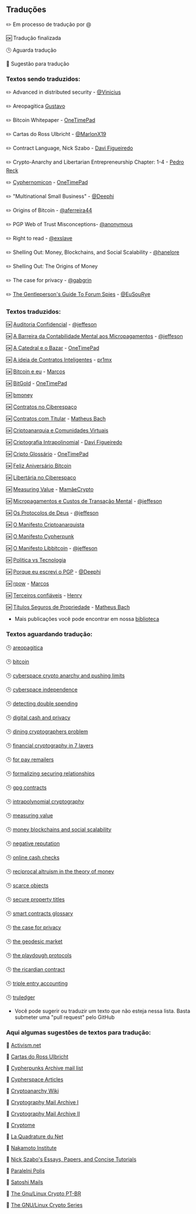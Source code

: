 
## Traduções

 :pencil2: Em processo de tradução por @  
 
 :ok: Tradução finalizada  
 
 :clock3: Aguarda tradução  

 :speech_balloon: Sugestão para tradução


### Textos sendo traduzidos:

:pencil2: Advanced in distributed security - [@Vinicius]()

:pencil2: Areopagitica [Gustavo]()

:pencil2: Bitcoin Whitepaper - [OneTimePad]()

:pencil2: Cartas do Ross Ulbricht - [@MarlonX19](https://github.com/MarlonX19)

:pencil2: Contract Language, Nick Szabo - [Davi Figueiredo](https://github.com/davimello28/)

:pencil2: Crypto-Anarchy and Libertarian Entrepreneurship Chapter: 1-4 - [Pedro Reck](https://github.com/r3ck/)

:pencil2: [Cyphernomicon](https://nakamotoinstitute.org/static/docs/cyphernomicon.txt) - [OneTimePad]()

:pencil2: "Multinational Small Business" - [@Deephi]()

:pencil2: Origins of Bitcoin - [@aferreira44]()

:pencil2: PGP Web of Trust Misconceptions- [@anonymous]()

:pencil2: Right to read - [@exslave]()

:pencil2: Shelling Out: Money, Blockchains, and Social Scalability - [@hanelore](https://github.com/hanelore)

:pencil2: Shelling Out: The Origins of Money 

:pencil2: The case for privacy - [@gabgrin](https://github.com/gabgrin)

:pencil2: [The Gentleperson's Guide To Forum Spies](https://cryptome.org/2012/07/gent-forum-spies.htm) - [@EuSouRye](https://github.com/EuSouRye)


### Textos traduzidos: 

:ok: [Auditoria Confidencial](https://github.com/cypherpunksbr/cypherpunks.com.br/blob/master/posts/auditoria-confidencial.html) - [@jeffeson](https://github.com/jeffesonjp/ "Ver perfil no GitHub")

:ok: [A Barreira da Contabilidade Mental aos Micropagamentos](https://github.com/cypherpunksbr/cypherpunks.com.br/blob/master/todo/barreira-contabilidade-mental-micropagamentos.html) - [@jeffeson](https://github.com/jeffesonjp/ "Ver perfil no GitHub")

:ok: [A Catedral e o Bazar](https://github.com/cypherpunksbr/cypherpunks.com.br/blob/master/todo/a-catedral-e-o-bazar.html) - [OneTimePad](https://cypherpunks.com.br/author/onetimepad/)

:ok: [A ideia de Contratos Inteligentes](https://github.com/cypherpunksbr/cypherpunks.com.br/blob/master/posts/a_ideia_de_contratos_inteligentes.html "ver texto traduzido") - [pr1mx](https://github.com/pr1mx)

:ok: [Bitcoin e eu](../todo/bitcoin-and-me.html) - [Marcos]()

:ok: [BitGold](https://cypherpunks.com.br/bitgold/ "ver texto traduzido") - [OneTimePad](https://cypherpunks.com.br/author/onetimepad/)

:ok: [bmoney](https://github.com/cypherpunksbr/cypherpunks.com.br/blob/master/posts/bmoney.html)

:ok: [Contratos no Ciberespaço](https://github.com/cypherpunksbr/cypherpunks.com.br/blob/master/posts/Contratos%20no%20Ciberespa%C3%A7o.html)

:ok: [Contratos com Titular](https://cypherpunks.com.br/contratos-com-titular/ "ver publicação traduzida") - [Matheus Bach](https://github.com/matheusbach/ "perfil de Matheus Bach no github")

:ok: [Criptoanarquia e Comunidades Virtuais](https://github.com/cypherpunksbr/cypherpunks.com.br/blob/master/posts/Criptoanarquia_e_Comunidades_Virtuais.html)

:ok: [Criptografia Intrapolinomial](cypherpunks.com.br/posts/intrapolynomial-cryptography.html) - [Davi Figueiredo](https://github.com/davimello28)

:ok: [Cripto Glossário](https://cypherpunks.com.br/cripto-glossario/ "ver publicação traduzida") - [OneTimePad](https://cypherpunks.com.br/author/onetimepad/)

:ok: [Feliz Aniversário Bitcoin](https://github.com/cypherpunksbr/cypherpunks.com.br/blob/master/posts/Feliz_Anivers%C3%A1rio_Bitcoin.html)

:ok: [Libertária no Ciberespaço](https://github.com/cypherpunksbr/cypherpunks.com.br/blob/master/posts/libertaria_no_ciberespa%C3%A7o.html)

:ok: [Measuring Value](https://github.com/cypherpunksbr/cypherpunks.com.br/blob/master/posts/mensura%C3%A7%C3%A3o-do-valor.html) - [MamãeCrypto]()

:ok: [Micropagamentos e Custos de Transação Mental](https://github.com/cypherpunksbr/cypherpunks.com.br/blob/master/todo/berlim-micropagamentos-custos-transacao-mental.html) - [@jeffeson](https://github.com/jeffesonjp/ "Ver perfil no GitHub")

:ok: [Os Protocolos de Deus](https://github.com/cypherpunksbr/cypherpunks.com.br/blob/master/posts/os-protocolos-de-deus.html) - [@jeffeson](https://github.com/jeffesonjp/ "Ver perfil no GitHub")

:ok: [O Manifesto Criptoanarquista](https://github.com/cypherpunksbr/cypherpunks.com.br/blob/master/posts/o_manifesto_criptoanarquista.html)

:ok: [O Manifesto Cypherpunk](https://github.com/cypherpunksbr/cypherpunks.com.br/blob/master/posts/o_manifesto_cypherpunk.html)

:ok: [O Manifesto Libbitcoin](https://github.com/cypherpunksbr/cypherpunks.com.br/blob/master/posts/O_Manifesto_libbitcoin.html) - [@jeffeson](https://github.com/jeffesonjp/ "Ver perfil no GitHub")

:ok: [Politica vs Tecnologia](https://github.com/cypherpunksbr/cypherpunks.com.br/blob/master/posts/politica_vs_tecnologia.html)

:ok: [Porque eu escrevi o PGP](https://cypherpunks.com.br/porque-eu-escrevi-o-pgp/ "ver publicação traduzida") - [@Deephi]()

:ok: [rpow](../todo/rpow.html) - [Marcos]()

:ok: [Terceiros confiáveis](https://github.com/cypherpunksbr/cypherpunks.com.br/blob/master/posts/terceiros-confiaveis.html) - [Henry](https://github.com/henur)

:ok: [Títulos Seguros de Propriedade]() - [Matheus Bach](https://github.com/matheusbach/ "Ver perfil no GitHub")

* Mais publicações você pode encontrar em nossa [biblioteca](https://cypherpunks.com.br/biblioteca/)


### Textos aguardando tradução:
 
:clock3: [areopagitica](../todo/areopagitica.html)
 
:clock3: [bitcoin](../todo/bitcoin.html)

:clock3: [cyberspace crypto anarchy and pushing limits](../todo/cyberspace-crypto-anarchy-and-pushing-limits.html)

:clock3: [cyberspace independence](../todo/cyberspace-independence.html)

:clock3: [detecting double spending](../todo/detecting-double-spending.html)

:clock3: [digital cash and privacy](../todo/digital-cash-and-privacy.html)

:clock3: [dining cryptographers problem](../todo/dining-cryptographers-problem.html)

:clock3: [financial cryptography in 7 layers](../todo/financial-cryptography-in-7-layers.html)

:clock3: [for pay remailers](../todo/for-pay-remailers.html)

:clock3: [formalizing securing relationships](../todo/formalizing-securing-relationships.html)

:clock3: [gpg contracts](../todo/gpg-contracts.html)

:clock3: [intrapolynomial cryptography](../todo/intrapolynomial-cryptography.html)

:clock3: [measuring value](../todo/measuring-value.html)

:clock3: [money blockchains and social scalability](../todo/money-blockchains-and-social-scalability.html)

:clock3: [negative reputation](../todo/negative-reputation.html)

:clock3: [online cash checks](../todo/online-cash-checks.html)

:clock3: [reciprocal altruism in the theory of money](../todo/reciprocal-altruism-in-the-theory-of-money.html)

:clock3: [scarce objects](../todo/scarce-objects.html)

:clock3: [secure property titles](../todo/secure-property-titles.html)

:clock3: [smart contracts glossary](../todo/smart-contracts-glossary.html)

:clock3: [the case for privacy](../todo/the-case-for-privacy.html)

:clock3: [the geodesic market](../todo/the-geodesic-market.html)

:clock3: [the playdough protocols](../todo/the-playdough-protocols.html)

:clock3: [the ricardian contract](../todo/the-ricardian-contract.html)

:clock3: [triple entry accounting](../todo/triple-entry-accounting.html)

:clock3: [truledger](../todo/truledger.html)

 
* Você pode sugerir ou traduzir um texto que não esteja nessa lista. Basta submeter uma "pull request" pelo GitHub


### Aqui algumas sugestões de textos para tradução:

:speech_balloon: [Activism.net](https://www.activism.net/)

:speech_balloon: [Cartas do Ross Ulbricht](https://freeross.org/writings-from-ross/)

:speech_balloon: [Cypherpunks Archive mail list](https://lists.cpunks.org/pipermail/cypherpunks/)

:speech_balloon: [Cypherspace Articles](http://www.cypherspace.org/)

:speech_balloon: [Cryptoanarchy Wiki](https://cryptoanarchy.wiki)

:speech_balloon: [Cryptography Mail Archive I](https://www.mail-archive.com/cryptography@metzdowd.com/msg10152.html)

:speech_balloon: [Cryptography Mail Archive II](http://www.metzdowd.com/pipermail/cryptography/2008-October/014810.html)

:speech_balloon: [Cryptome](https://cryptome.org)

:speech_balloon: [La Quadrature du Net](https://www.laquadrature.net/en/)

:speech_balloon: [Nakamoto Institute](https://nakamotoinstitute.org/literature/)

:speech_balloon: [Nick Szabo's Essays, Papers, and Concise Tutorials](http://www.fon.hum.uva.nl/rob/Courses/InformationInSpeech/CDROM/Literature/LOTwinterschool2006/szabo.best.vwh.net/)

:speech_balloon: [Paralelni Polis](https://www.paralelnipolis.cz/o-nas/en/)

:speech_balloon: [Satoshi Mails](https://satoshi.nakamotoinstitute.org/emails/)

:speech_balloon: [The Gnu/Linux Crypto PT-BR](https://cabaladada.org/2013/09/16/linux_cripto_intro/)

:speech_balloon: [The GNU/Linux Crypto Series](https://sanctum.geek.nz/arabesque/series/gnu-linux-crypto/)
